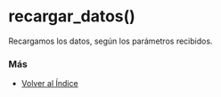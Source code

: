 # recargar_datos()

Recargamos  los datos, según los parámetros recibidos.

### Más

  * [Volver al Índice](./index.md)
